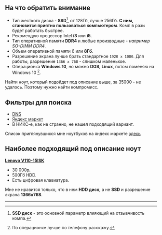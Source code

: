 ## На что обратить внимание

* Тип жесткого диска - **SSD**[^1], от 128Гб, лучше 256Гб. **С ним, становится приятно пользоваться компьютером**. Комп в разы будет работать быстрее.
* Рекомендую процессор Intel **i3** или **i5**.
* Тип оперативной памяти **DDR4** и любые производные - *например SO-DIMM DDR4*.
* Объем оперативной памяти 6 или **8Гб**.
* Разрешение экрана лучше брать стандартное `1920 x 1080`. Для работы, разрешение `1366 x 768` - слишком маленькое.
* Операционка **Windows 10**, но можно **DOS**, **Linux**, потом поменяю на Windows 10 [^2].


Найти ноут, который подойдет под описание выше, за 35000 - не удалось. Поэтому нужно найти компромисс.


## Фильтры для поиска

* [DNS](http://www.dns-shop.ru/catalog/17a892f816404e77/noutbuki/?f%5B65w%5D=2669-266b&f%5B66c%5D=2680-267z&f%5B676%5D=26o7-26o8&f%5B65f%5D=264j-9rpk-264o&mode=list)
* [Яндекс маркет](https://market.yandex.ru/catalog/54544/list?hid=91013&how=aprice&glfilter=5085102%3A12106034&glfilter=5085104%3A12106116%2C12106115&glfilter=5085109%3A12675467&glfilter=10562516%3A6~&glfilter=13904377%3A13904408%2C13904387%2C13904409&deliveryincluded=0&onstock=1)
* В НИКС-е, как не странно, не нашел подходящий вариант.

Список приглянувшихся мне ноутбуков на яндекс маркете [здесь](https://market.yandex.ru/compare/CPWCvshRSHNzxYwGNcQXc6EyZc6?hid=91013&id=14257340&id=14246093&id=14242767&id=13973012&id=1716808318)


## Наиболее подходящий под описание ноут 

**[Lenovo V110-15ISK](http://www.dns-shop.ru/product/c3ea58d4cbf839f3/156-noutbuk-lenovo-v110-15isk-cernyj/)**

* 30 000р.
* 500Гб HDD.
* Есть цифровая клавиатура.

Мне не нравится только, что в нем **HDD диск**, а не **SSD** и разрешение экрана **1366x768**.

-------------

[^1]: **SSD диск** - это основной параметр влияющий на отзывчивость компа.

[^2]: По операционке лучше по телефону расскажу.
